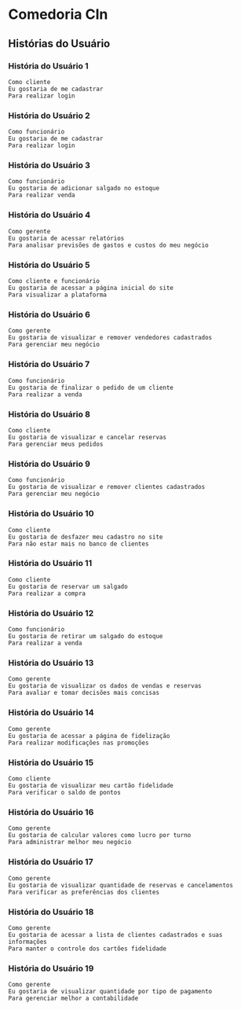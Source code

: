 # Comedoria CIn

## Histórias do Usuário

### História do Usuário 1
```
Como cliente
Eu gostaria de me cadastrar
Para realizar login
```
### História do Usuário 2
```
Como funcionário
Eu gostaria de me cadastrar 
Para realizar login
```
### História do Usuário 3
```
Como funcionário 
Eu gostaria de adicionar salgado no estoque
Para realizar venda
```
### História do Usuário 4
```
Como gerente
Eu gostaria de acessar relatórios
Para analisar previsões de gastos e custos do meu negócio
```
### História do Usuário 5
```
Como cliente e funcionário
Eu gostaria de acessar a página inicial do site
Para visualizar a plataforma
```
### História do Usuário 6
```
Como gerente
Eu gostaria de visualizar e remover vendedores cadastrados
Para gerenciar meu negócio
```
### História do Usuário 7
```
Como funcionário
Eu gostaria de finalizar o pedido de um cliente
Para realizar a venda
```
### História do Usuário 8
```
Como cliente
Eu gostaria de visualizar e cancelar reservas
Para gerenciar meus pedidos
```
### História do Usuário 9
```
Como funcionário
Eu gostaria de visualizar e remover clientes cadastrados
Para gerenciar meu negócio
```
### História do Usuário 10
```
Como cliente
Eu gostaria de desfazer meu cadastro no site
Para não estar mais no banco de clientes
```
### História do Usuário 11
```
Como cliente
Eu gostaria de reservar um salgado
Para realizar a compra
```
### História do Usuário 12
```
Como funcionário
Eu gostaria de retirar um salgado do estoque
Para realizar a venda
```
### História do Usuário 13
```
Como gerente
Eu gostaria de visualizar os dados de vendas e reservas
Para avaliar e tomar decisões mais concisas
```
### História do Usuário 14
``` 
Como gerente
Eu gostaria de acessar a página de fidelização
Para realizar modificações nas promoções
```
### História do Usuário 15
```
Como cliente
Eu gostaria de visualizar meu cartão fidelidade
Para verificar o saldo de pontos
```
### História do Usuário 16
```
Como gerente
Eu gostaria de calcular valores como lucro por turno
Para administrar melhor meu negócio
```
### História do Usuário 17
```
Como gerente
Eu gostaria de visualizar quantidade de reservas e cancelamentos
Para verificar as preferências dos clientes
```
### História do Usuário 18
```
Como gerente
Eu gostaria de acessar a lista de clientes cadastrados e suas informações
Para manter o controle dos cartões fidelidade
```
### História do Usuário 19
```
Como gerente
Eu gostaria de visualizar quantidade por tipo de pagamento
Para gerenciar melhor a contabilidade
```